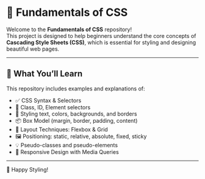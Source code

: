 # 🎨 Fundamentals of CSS

Welcome to the **Fundamentals of CSS** repository!  
This project is designed to help beginners understand the core concepts of **Cascading Style Sheets (CSS)**, which is essential for styling and designing beautiful web pages.

---

## 📘 What You’ll Learn

This repository includes examples and explanations of:

- ✅ CSS Syntax & Selectors
- 🎯 Class, ID, Element selectors
- 🎨 Styling text, colors, backgrounds, and borders
- 📦 Box Model (margin, border, padding, content)
- 🧱 Layout Techniques: Flexbox & Grid
- 🖼 Positioning: static, relative, absolute, fixed, sticky
- 💡 Pseudo-classes and pseudo-elements
- 📱 Responsive Design with Media Queries

---

🚀 Happy Styling!


